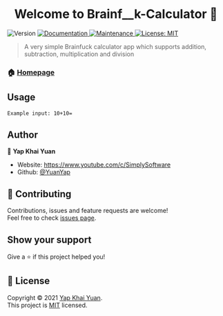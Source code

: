 <h1 align="center">Welcome to Brainf__k-Calculator 👋</h1>
<p>
  <img alt="Version" src="https://img.shields.io/badge/version-1.0.0-blue.svg?cacheSeconds=2592000" />
  <a href="https://github.com/YuanYap/Brainf__k-Calculator/blob/main/README.md" target="_blank">
    <img alt="Documentation" src="https://img.shields.io/badge/documentation-yes-brightgreen.svg" />
  </a>
  <a href="https://github.com/kefranabg/readme-md-generator/graphs/commit-activity" target="_blank">
    <img alt="Maintenance" src="https://img.shields.io/badge/Maintained%3F-yes-green.svg" />
  </a>
  <a href="https://github.com/YuanYap/Brainf__k-Calculator/blob/main/LICENSE" target="_blank">
    <img alt="License: MIT" src="https://img.shields.io/github/license/YuanYap/Brainf__k-Calculator" />
  </a>
</p>

> A very simple Brainfuck calculator app which supports addition, subtraction, multiplication and division

### 🏠 [Homepage](https://github.com/YuanYap/Brainf__k-Calculator)

## Usage

```sh
Example input: 10+10=
```

## Author

👤 **Yap Khai Yuan**

* Website: https://www.youtube.com/c/SimplySoftware
* Github: [@YuanYap](https://github.com/YuanYap)

## 🤝 Contributing

Contributions, issues and feature requests are welcome!<br />Feel free to check [issues page](https://github.com/YuanYap/Brainf__k-Calculator/issues). 

## Show your support

Give a ⭐️ if this project helped you!

## 📝 License

Copyright © 2021 [Yap Khai Yuan](https://github.com/YuanYap).<br />
This project is [MIT](https://github.com/YuanYap/Brainf__k-Calculator/blob/main/LICENSE) licensed.

